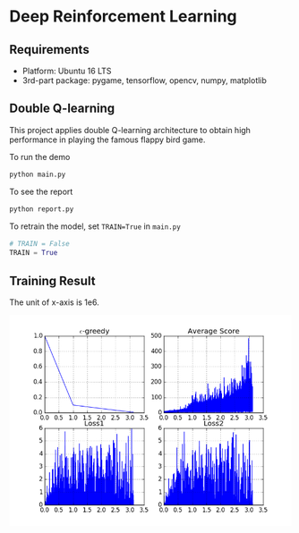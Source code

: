 # Deep Reinforcement Learning


## Requirements

* Platform: Ubuntu 16 LTS
* 3rd-part package: pygame, tensorflow, opencv, numpy, matplotlib

## Double Q-learning 

This project applies double Q-learning architecture to obtain high performance in playing the famous flappy bird game.

To run the demo

```python
python main.py
```

To see the report

```python
python report.py
```

To retrain the model, set ```TRAIN=True``` in ```main.py```

```python
# TRAIN = False
TRAIN = True
```

## Training Result
The unit of x-axis is 1e6.

![image](01-DoubleDQN-flappy-bird/report.png)



